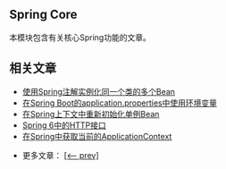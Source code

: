 ## Spring Core

本模块包含有关核心Spring功能的文章。

## 相关文章

+ [使用Spring注解实例化同一个类的多个Bean](docs/使用Spring注解实例化同一个类的多个Bean.md)
+ [在Spring Boot的application.properties中使用环境变量](docs/在SpringBoot的application.properties中使用环境变量.md)
+ [在Spring上下文中重新初始化单例Bean](docs/在Spring上下文中重新初始化单例Bean.md)
+ [Spring 6中的HTTP接口](docs/Spring6中的HTTP接口.md)
+ [在Spring中获取当前的ApplicationContext](docs/在Spring中获取当前的ApplicationContext.md)

- 更多文章： [[<-- prev]](../spring-core-5/README.md)